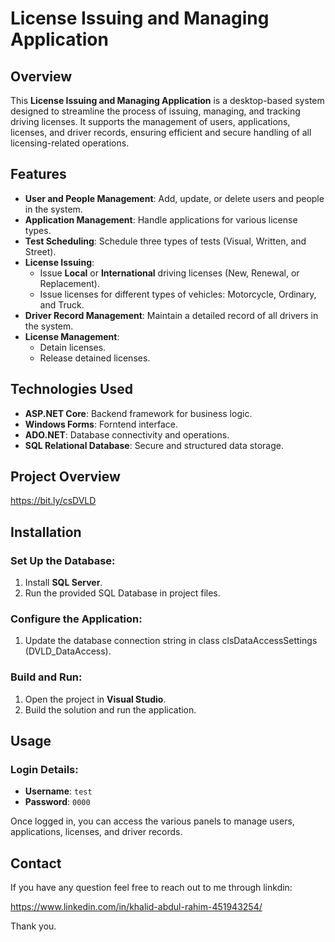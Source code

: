 # License Issuing and Managing Application

## Overview
This **License Issuing and Managing Application** is a desktop-based system designed to streamline the process of issuing, managing, and tracking driving licenses. It supports the management of users, applications, licenses, and driver records, ensuring efficient and secure handling of all licensing-related operations.

## Features
- **User and People Management**: Add, update, or delete users and people in the system.
- **Application Management**: Handle applications for various license types.
- **Test Scheduling**: Schedule three types of tests (Visual, Written, and Street).
- **License Issuing**:
  - Issue **Local** or **International** driving licenses (New, Renewal, or Replacement).
  - Issue licenses for different types of vehicles: Motorcycle, Ordinary, and Truck.
- **Driver Record Management**: Maintain a detailed record of all drivers in the system.
- **License Management**:
  - Detain licenses.
  - Release detained licenses.

## Technologies Used
- **ASP.NET Core**: Backend framework for business logic.
- **Windows Forms**: Forntend interface.
- **ADO.NET**: Database connectivity and operations.
- **SQL Relational Database**: Secure and structured data storage.

## Project Overview
https://bit.ly/csDVLD

## Installation

### Set Up the Database:
1. Install **SQL Server**.
2. Run the provided SQL Database in project files.

### Configure the Application:
1. Update the database connection string in class clsDataAccessSettings (DVLD_DataAccess).

### Build and Run:
1. Open the project in **Visual Studio**.
2. Build the solution and run the application.

## Usage

### Login Details:
- **Username**: `test`
- **Password**: `0000`

Once logged in, you can access the various panels to manage users, applications, licenses, and driver records.

## Contact
If you have any question feel free to reach out to me through linkdin:

https://www.linkedin.com/in/khalid-abdul-rahim-451943254/

Thank you.


